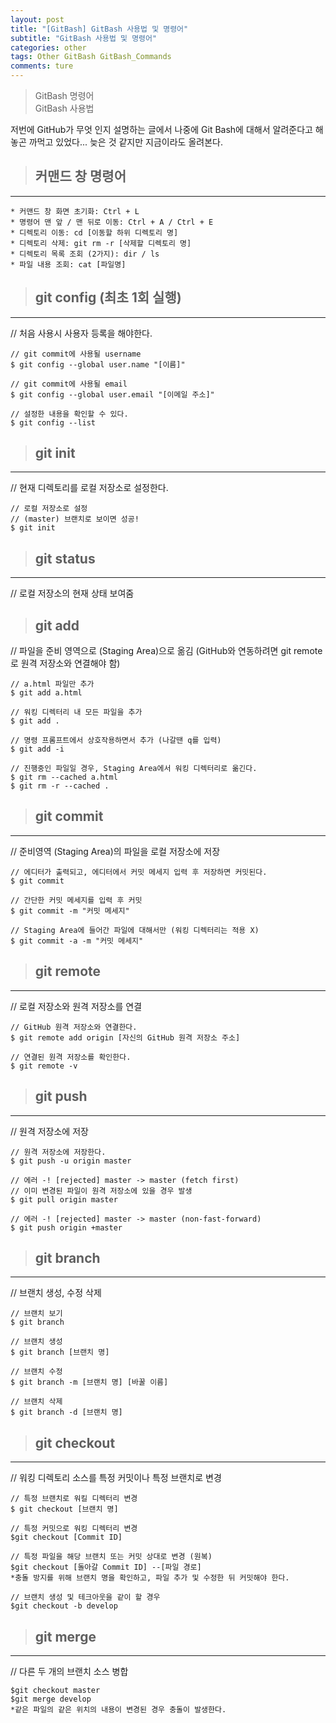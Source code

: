 ```yaml
---
layout: post
title: "[GitBash] GitBash 사용법 및 명령어"
subtitle: "GitBash 사용법 및 명령어"
categories: other
tags: Other GitBash GitBash_Commands
comments: ture
---
```


> GitBash 명령어  
> GitBash 사용법

저번에 GitHub가 무엇 인지 설명하는 글에서 나중에 Git Bash에 대해서 알려준다고 해놓곤 까먹고 있었다...
늦은 것 같지만 지금이라도 올려본다.

> ## 커맨드 창 명령어

***

```
* 커맨드 창 화면 초기화: Ctrl + L
* 명령어 맨 앞 / 맨 뒤로 이동: Ctrl + A / Ctrl + E
* 디렉토리 이동: cd [이동할 하위 디렉토리 명]
* 디렉토리 삭제: git rm -r [삭제할 디렉토리 명]
* 디렉토리 목록 조회 (2가지): dir / ls
* 파일 내용 조회: cat [파일명]  
```
  
> ##  git config (최초 1회 실행)

***

// 처음 사용시 사용자 등록을 해야한다.

```
// git commit에 사용될 username
$ git config --global user.name "[이름]"

// git commit에 사용될 email
$ git config --global user.email "[이메일 주소]"

// 설정한 내용을 확인할 수 있다.
$ git config --list
```

> ## git init

***

// 현재 디렉토리를 로컬 저장소로 설정한다.

```
// 로컬 저장소로 설정
// (master) 브랜치로 보이면 성공!
$ git init
```

> ## git status

***

// 로컬 저장소의 현재 상태 보여줌

> ## git add

// 파일을 준비 영역으로 (Staging Area)으로 옮김 (GitHub와 연동하려면 git remote로 원격 저장소와 연결해야 함)

```
// a.html 파일만 추가
$ git add a.html

// 워킹 디렉터리 내 모든 파일을 추가
$ git add .

// 명령 프롬프트에서 상호작용하면서 추가 (나갈땐 q를 입력)
$ git add -i

// 진행중인 파일일 경우, Staging Area에서 워킹 디렉터리로 옮긴다.
$ git rm --cached a.html
$ git rm -r --cached .
```

> ## git commit

***

// 준비영역 (Staging Area)의 파일을 로컬 저장소에 저장

```
// 에디터가 출력되고, 에디터에서 커밋 메세지 입력 후 저장하면 커밋된다.
$ git commit

// 간단한 커밋 메세지를 입력 후 커밋
$ git commit -m "커밋 메세지"

// Staging Area에 들어간 파일에 대해서만 (워킹 디렉터리는 적용 X)
$ git commit -a -m "커밋 메세지"
```

> ## git remote

****

// 로컬 저장소와 원격 저장소를 연결

```
// GitHub 원격 저장소와 연결한다.
$ git remote add origin [자신의 GitHub 원격 저장소 주소]

// 연결된 원격 저장소를 확인한다.
$ git remote -v
```

> ## git push

***

// 원격 저장소에 저장

```
// 원격 저장소에 저장한다.
$ git push -u origin master

// 에러 -! [rejected] master -> master (fetch first)
// 이미 변경된 파일이 원격 저장소에 있을 경우 발생
$ git pull origin master

// 에러 -! [rejected] master -> master (non-fast-forward)
$ git push origin +master
```

> ## git branch

****

// 브랜치 생성, 수정 삭제

```
// 브랜치 보기
$ git branch

// 브랜치 생성
$ git branch [브랜치 명]

// 브랜치 수정
$ git branch -m [브랜치 명] [바꿀 이름]

// 브랜치 삭제
$ git branch -d [브랜치 명]
```

> ## git checkout

***

// 워킹 디렉토리 소스를 특정 커밋이나 특정 브랜치로 변경

```
// 특정 브랜치로 워킬 디렉터리 변경
$ git checkout [브랜치 명]

// 특정 커밋으로 워킹 디렉터리 변경  
$git checkout [Commit ID]  

// 특정 파일을 해당 브랜치 또는 커밋 상대로 변경 (원복)  
$git checkout [돌아갈 Commit ID] --[파일 경로]  
*충돌 방지를 위해 브랜치 명을 확인하고, 파일 추가 및 수정한 뒤 커밋해야 한다.  

// 브랜치 생성 및 테크아웃을 같이 할 경우  
$git checkout -b develop 
```

> ## git merge

***

// 다른 두 개의 브랜치 소스 병합

```
$git checkout master  
$git merge develop  
*같은 파일의 같은 위치의 내용이 변경된 경우 충돌이 발생한다.  
```

